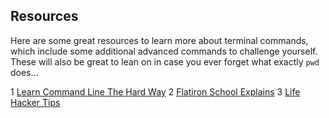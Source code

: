 

## Resources

Here are some great resources to learn more about terminal commands, which include some additional advanced commands to challenge yourself. These will also be great to lean on in case you ever forget what exactly `pwd` does... 

1 [Learn Command Line The Hard Way](http://cli.learncodethehardway.org/book/)
2 [Flatiron School Explains](https://gist.github.com/aviflombaum/9d6f7448119bae3a24ee)
3 [Life Hacker Tips](http://lifehacker.com/5633909/who-needs-a-mouse-learn-to-use-the-command-line-for-almost-anything)
